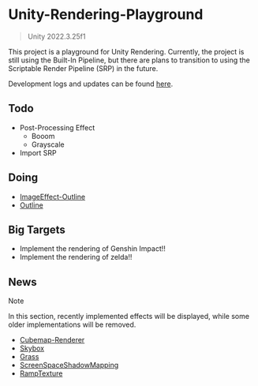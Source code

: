 # Unity-Rendering-Playground

> Unity 2022.3.25f1

This project is a playground for Unity Rendering. Currently, the project is still using the Built-In Pipeline, but there are plans to transition to using the Scriptable Render Pipeline (SRP) in the future.

Development logs and updates can be found [here](Docs/Log.md).

## Todo
- Post-Processing Effect
    - Booom
    - Grayscale
- Import SRP

## Doing
- [ImageEffect-Outline](Docs/ImageEffects/Outlines/ImageEffect-Outline.md)
- [Outline](Docs/Outlines/Outline.md)

## Big Targets
- Implement the rendering of Genshin Impact!!
- Implement the rendering of zelda!!

## News
> [!Note]
> 
> In this section, recently implemented effects will be displayed, while some older implementations will be removed.

- [Cubemap-Renderer](Docs/Cubemap/Cubemap-Renderer.md)
- [Skybox](Docs/Cubemap/Skybox.md)
- [Grass](Docs/Animations/VertexAnimations/Grass.md)
- [ScreenSpaceShadowMapping](Docs/ScreenSpaceShadowMapping.md)
- [RampTexture](Docs/TexEffects/RampTexture.md)
